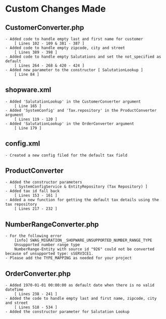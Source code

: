 # Custom Changes Made

## CustomerConverter.php
    
    - Added code to handle empty last and first name for customer 
        [ Lines 102 - 109 & 381 - 387 ]
    - Added code to handle empty zipcode, city and street
        [ Lines 389 - 398 ]
    - Added code to handle empty Salutations and set the not_specified as default 
        [ Lines 264 - 268 & 420 - 424 ]
    - Added new parameter to the constructor [ SalutationLookup ]
        [ Line 84 ]

## shopware.xml

    - Added 'SalutationLookup' in the CustomerConverter argument
        [ Line 165 ]
    - Added 'SystemConfig' and 'Tax.repository' in the ProductConverter argument
        [ Lines 119 - 120 ]
    - Added 'SalutationLookup' in the OrderConverter argument
        [ Line 179 ]

## config.xml

    - Created a new config filed for the default tax field

## ProductConverter

    - Added the constructor parameters
        [ SystemConfigService & EntityRepository (Tax Repository) ]
    - Added tax id fall back
        [ Lines 153 - 161 ]
    - Added a new function for getting the default tax details using the tax repository
        [ Lines 217 - 232 ]
    
## NumberRangeConverter.php

    - For the following error 
        [info] SWAG_MIGRATION__SHOPWARE_UNSUPPORTED_NUMBER_RANGE_TYPE
        Unsupported number range type
        NumberRange-Entity with source id "926" could not be converted because of unsupported type: sSERVICE1.
    - Please add the TYPE_MAPPING as needed for your project

## OrderConverter.php

    - Added 1970-01-01 00:00:00 as default date when there is no valid dateTime
        [ Lines 238 - 241 ]
    - Added the code to handle empty last and first name, zipcode, city and street
        [ Lines 518 - 534 ]
    - Added the constructor parameter for Salutation Lookup